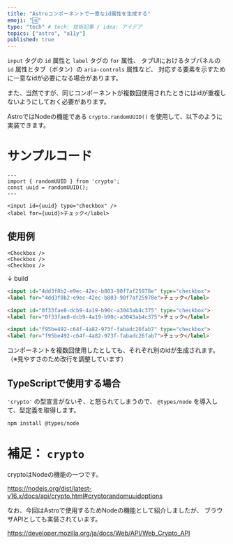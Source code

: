 ```yaml
---
title: "Astroコンポーネントで一意なid属性を生成する"
emoji: "🆔"
type: "tech" # tech: 技術記事 / idea: アイデア
topics: ["astro", "a11y"]
published: true
---
```


`input` タグの `id` 属性と `label` タグの `for` 属性、
タブUIにおけるタブパネルの `id` 属性とタブ（ボタン）の `aria-controls` 属性など、
対応する要素を示すために一意なidが必要になる場合があります。

また、当然ですが、同じコンポーネントが複数回使用されたときにはidが重複しないようにしておく必要があります。

AstroではNodeの機能である `crypto.randomUUID()` を使用して、以下のように実装できます。

# サンプルコード

```jsx:Checkbox.astro
---
import { randomUUID } from 'crypto';
const uuid = randomUUID();
---

<input id={uuid} type="checkbox" />
<label for={uuid}>チェック</label>
```

## 使用例

```jsx:index.astro
<Checkbox />
<Checkbox />
<Checkbox />
```

↓ build

```html
<input id="4dd3f8b2-e9ec-42ec-b803-90f7af25978e" type="checkbox">
<label for="4dd3f8b2-e9ec-42ec-b803-90f7af25978e">チェック</label>

<input id="0f33fae8-dcb9-4a19-b90c-a3043ab4c375" type="checkbox">
<label for="0f33fae8-dcb9-4a19-b90c-a3043ab4c375">チェック</label>

<input id="f95be492-c64f-4a82-973f-fabadc26fab7" type="checkbox">
<label for="f95be492-c64f-4a82-973f-fabadc26fab7">チェック</label>
```

コンポーネントを複数回使用したとしても、それぞれ別のidが生成されます。
（※見やすさのため改行を調整しています）

## TypeScriptで使用する場合

`'crypto'` の型宣言がないぞ、と怒られてしまうので、
`@types/node` を導入して、型定義を取得します。

```sh
npm install @types/node
```


# 補足： `crypto`

cryptoはNodeの機能の一つです。

https://nodejs.org/dist/latest-v16.x/docs/api/crypto.html#cryptorandomuuidoptions

なお、今回はAstroで使用するためNodeの機能として紹介しましたが、
ブラウザAPIとしても実装されています。

https://developer.mozilla.org/ja/docs/Web/API/Web_Crypto_API
